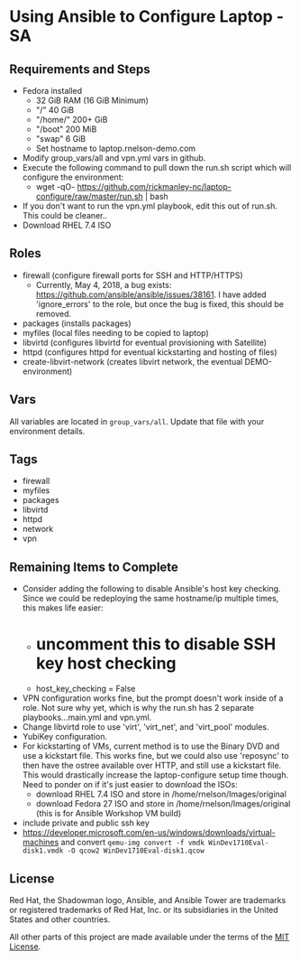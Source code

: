 # Using Ansible to Configure Laptop - SA

## Requirements and Steps
- Fedora installed
  - 32 GiB RAM (16 GiB Minimum)
  - "/" 40 GiB
  - "/home/" 200+ GiB
  - "/boot" 200 MiB
  - "swap" 6 GiB
  - Set hostname to laptop.rnelson-demo.com
- Modify group_vars/all and vpn.yml vars in github.
- Execute the following command to pull down the run.sh script which will configure the environment:
  - wget -qO- https://github.com/rickmanley-nc/laptop-configure/raw/master/run.sh | bash
- If you don't want to run the vpn.yml playbook, edit this out of run.sh. This could be cleaner..
- Download RHEL 7.4 ISO

## Roles

- firewall (configure firewall ports for SSH and HTTP/HTTPS)
  - Currently, May 4, 2018, a bug exists: https://github.com/ansible/ansible/issues/38161. I have added 'ignore_errors' to the role, but once the bug is fixed, this should be removed.
- packages (installs packages)
- myfiles (local files needing to be copied to laptop)
- libvirtd (configures libvirtd for eventual provisioning with Satellite)
- httpd (configures httpd for eventual kickstarting and hosting of files)
- create-libvirt-network (creates libvirt network, the eventual DEMO-environment)

## Vars

All variables are located in `group_vars/all`. Update that file with your environment details.

## Tags

- firewall
- myfiles
- packages
- libvirtd
- httpd
- network
- vpn

## Remaining Items to Complete

- Consider adding the following to disable Ansible's host key checking. Since we could be redeploying the same hostname/ip multiple times, this makes life easier:
  - # uncomment this to disable SSH key host checking
  - host_key_checking = False
- VPN configuration works fine, but the prompt doesn't work inside of a role. Not sure why yet, which is why the run.sh has 2 separate playbooks...main.yml and vpn.yml.
- Change libvirtd role to use 'virt', 'virt_net', and 'virt_pool' modules.
- YubiKey configuration.
- For kickstarting of VMs, current method is to use the Binary DVD and use a kickstart file. This works fine, but we could also use 'reposync' to then have the ostree available over HTTP, and still use a kickstart file. This would drastically increase the laptop-configure setup time though. Need to ponder on if it's just easier to download the ISOs:
  - download RHEL 7.4 ISO and store in /home/rnelson/Images/original
  - download Fedora 27 ISO and store in /home/rnelson/Images/original (this is for Ansible Workshop VM build)
- include private and public ssh key
- https://developer.microsoft.com/en-us/windows/downloads/virtual-machines   and convert `qemu-img convert -f vmdk WinDev1710Eval-disk1.vmdk -O qcow2 WinDev1710Eval-disk1.qcow`

## License

Red Hat, the Shadowman logo, Ansible, and Ansible Tower are trademarks or registered trademarks of Red Hat, Inc. or its subsidiaries in the United States and other countries.

All other parts of this project are made available under the terms of the [MIT License](LICENSE).
